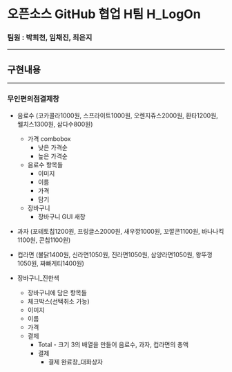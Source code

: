# 오픈소스 GitHub 협업 H팀 H_LogOn

### 팀원 : 박희천, 임채진, 최은지
-------------------------------



## 구현내용
----------
### 무인편의점결제창
  
  * 음료수 (코카콜라1000원, 스프라이트1000원, 오렌지쥬스2000원, 환타1200원, 웰치스1300원, 삼다수800원)
    * 가격 combobox
      * 낮은 가격순
      * 높은 가격순
    * 음료수 항목들
      * 이미지
      * 이름
      * 가격
      * 담기
    * 장바구니
      * 장바구니 GUI 새창 
  * 과자 (포테토칩1200원, 프링글스2000원, 새우깡1000원, 꼬깔콘1100원, 바나나킥1100원, 콘칩1100원)
  * 컵라면 (불닭1400원, 신라면1050원, 진라면1050원, 삼양라면1050원, 왕뚜껑1050원, 짜빠게티1400원)
  
  * 장바구니_진한색

    * 장바구니에 담은 항목들
     * 체크박스(선택취소 가능)
      * 이미지
      * 이름
      * 가격
    * 결제
      * Total - 크기 3의 배열을 만들어 음료수, 과자, 컵라면의 총액
      * 결제
        * 결제 완료창_대화상자
